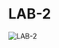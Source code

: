 # LAB-2
![LAB-2](https://github.com/mikkyparagon/LAB-2/assets/131748339/aa907b7f-f76d-4cd5-bc04-32834ffbbacc)
